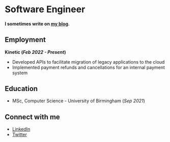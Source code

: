 # Software Engineer

#### I sometimes write on [my blog](https://www.thecodingpalace.com).

## Employment

**Kinetic (_Feb 2022 - Present_)**
- Developed APIs to facilitate migration of legacy applications to the cloud
- Implemented payment refunds and cancellations for an internal payment system

## Education
- MSc, Computer Science - University of Birmingham (_Sep 2021_)

## Connect with me
- [LinkedIn](https://www.linkedin.com/in/magarpratik)
- [Twitter](https://x.com/magarpratik_)
